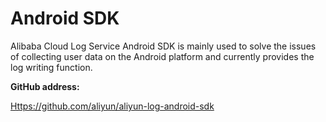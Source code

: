 # Android SDK

Alibaba Cloud Log Service Android SDK is mainly used to solve the issues of collecting user data on the Android platform and currently provides the log writing function.

**GitHub address:**

[Https://github.com/aliyun/aliyun-log-android-sdk](https://github.com/aliyun/aliyun-log-android-sdk)

